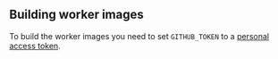 ## Building worker images

To build the worker images you need to set `GITHUB_TOKEN` to a [personal access token](https://github.com/settings/tokens).
